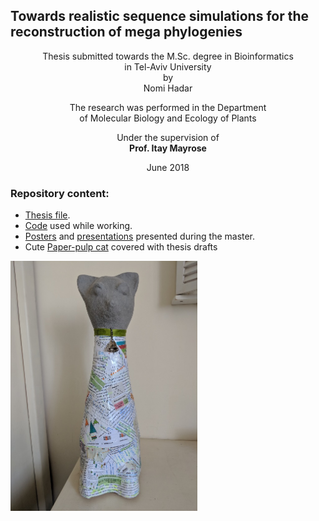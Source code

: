 ## Towards realistic sequence simulations for the reconstruction of mega phylogenies

<p align="center">
 Thesis submitted towards the M.Sc. degree in Bioinformatics<br/>
 in Tel-Aviv University<br/>
 by<br/>
 Nomi Hadar<br/>
</p>

<p align="center">
 The research was performed in the Department<br/>
 of Molecular Biology and Ecology of Plants<br/>
</p>

<p align="center">
 Under the supervision of<br/>
 <strong>Prof. Itay Mayrose</strong><br/>
</p>

<p align="center">
 June 2018<br/>
</p>


### Repository content:
- [Thesis file]("Thesis_June_2018.pdf").
- [Code]("code/") used while working.  
- [Posters]("posters/") and [presentations]("presentations/") presented during the master.
- Cute [Paper-pulp cat](cathesis/) covered with thesis drafts 

<p align="left">
  <img width="299" height="400" src="cathesis/IMG_20180704_092941_1.jpg">
</p>



